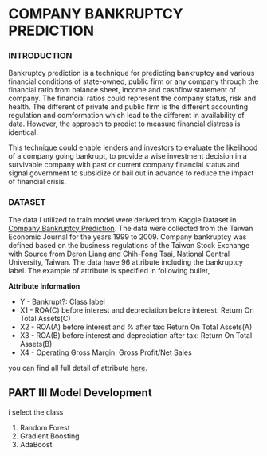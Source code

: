 # COMPANY BANKRUPTCY PREDICTION
### INTRODUCTION

Bankruptcy prediction is a technique for predicting bankruptcy and various financial conditions of state-owned, public firm or any company through the financial ratio from balance sheet, income and cashflow statement of company. The financial ratios could represent the company status, risk and health. The different of private and public firm is the different accounting regulation and comformation which lead to the different in availability of data. However, the approach to predict to measure financial distress is identical.

This technique could enable lenders and investors to evaluate the likelihood of a company going bankrupt, to provide a wise investment decision in a survivable company with past or current company financial status and signal government to subsidize or bail out in advance to reduce the impact of financial crisis.


### DATASET
The data I utilized to train model were derived from Kaggle Dataset in [Company Bankruptcy Prediction](https://www.kaggle.com/datasets/fedesoriano/company-bankruptcy-prediction). The data were collected from the Taiwan Economic Journal for the years 1999 to 2009. Company bankruptcy was defined based on the business regulations of the Taiwan Stock Exchange with Source from Deron Liang and Chih-Fong Tsai, National Central University, Taiwan. The data have 96 attribute including the bankruptcy label. The example of attribute is specified in following bullet,

**Attribute Information**

- Y - Bankrupt?: Class label
- X1 - ROA(C) before interest and depreciation before interest: Return On Total Assets(C)
- X2 - ROA(A) before interest and % after tax: Return On Total Assets(A)
- X3 - ROA(B) before interest and depreciation after tax: Return On Total Assets(B)
- X4 - Operating Gross Margin: Gross Profit/Net Sales

you can find all full detail of attribute [here](https://www.kaggle.com/datasets/fedesoriano/company-bankruptcy-prediction).


## PART III Model Development
i select the class
1. Random Forest
2. Gradient Boosting
3. AdaBoost
